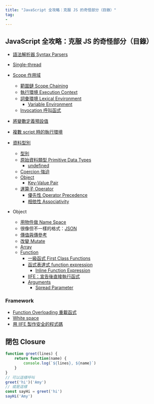```yaml
---
title: "JavaScript 全攻略：克服 JS 的奇怪部分（目錄）"
tag: 
- 
---
```


##  JavaScript 全攻略：克服 JS 的奇怪部分（目錄）

- [語法解析器 Syntax Parsers](語法解析器%20Syntax%20Parsers.md)
- [Single-thread](Single-thread.md)
- [Scope 作用域](Scope%20作用域.md)
	- [範圍鏈 Scope Chaining](範圍鏈%20Scope%20Chaining.md)
	- [執行環境 Execution Context](執行環境%20Execution%20Context.md)
	- [詞彙環境 Lexical Environment](詞彙環境%20Lexical%20Environment.md)
		- [Variable Environment](Variable%20Environment.md)
	- [Invocation 呼叫函式](Invocation%20呼叫函式.md)
- [將變數定義預設值](將變數定義預設值.md)
- [複數 script 時的執行環境](複數%20script%20時的執行環境.md)


- [資料型別](資料型別.md)
	- [型別](型別.md)
	- [原始資料類型 Primitive Data Types](原始資料類型%20Primitive%20Data%20Types.md)
		- [undefined](undefined.md)
	- [Coercion 強迫](Coercion%20強迫.md)
	- [Object](Object.md)
		- [Key-Value Pair](Key-Value%20Pair.md)
	- [運算子 Operator](運算子%20Operator.md)
		- [優先性 Operator Precedence](優先性%20Operator%20Precedence.md)
		- [相依性 Associativity](相依性%20Associativity.md)


- Object
	- [用物件做 Name Space](用物件做%20Name%20Space.md)
	- 很像但不一樣的格式：[JSON](JSON.md)
	- [傳值與傳參考](傳值與傳參考.md)
	- [改變 Mutate](改變%20Mutate.md)
	- [Array](Array.md)
	- [Function](Function.md)
		- [一級函式 First Class Functions](一級函式%20First%20Class%20Functions.md)
		- [函式表達式 function expression](函式表達式%20function%20expression.md)
			- [Inline Function Expression](Inline%20Function%20Expression.md)
		- [IIFE：宣告後直接執行函式](IIFE：宣告後直接執行函式.md)
		- [Arguments](Arguments.md)
			- [Spread Parameter](Spread%20Parameter.md)


### Framework
- [Function Overloading 重載函式](Function%20Overloading%20重載函式.md)
- [White space](White%20space.md)
- [用 IIFE 製作安全的程式碼](用%20IIFE%20製作安全的程式碼.md)


## 閉包 Closure
```js
function greet(lines) {
	return function(name) {
		console.log(`${lines}, ${name}`)	
	}
}
// 可以這樣呼叫
greet('hi')('Amy')
// 或是這樣
const sayHi = greet('hi')
sayHi('Amy')
```